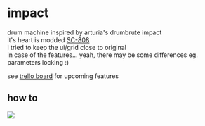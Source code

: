 # impact
drum machine inspired by arturia's drumbrute impact</br>
it's heart is modded [SC-808](https://www.patreon.com/4H)</br>
i tried to keep the ui/grid close to original</br>
in case of the features... yeah, there may be some differences eg. parameters locking :)

see [trello board](https://trello.com/b/ROUzxZG7) for upcoming features

## how to
![](./docs/docs.png)

